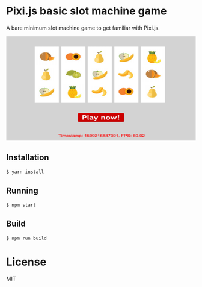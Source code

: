 # Pixi.js basic slot machine game

A bare minimum slot machine game to get familiar with Pixi.js.

![Main screen](./screenshots/mainscreen.png)

## Installation

```
$ yarn install
```

## Running

```
$ npm start
```

## Build

```
$ npm run build
```

# License

MIT
